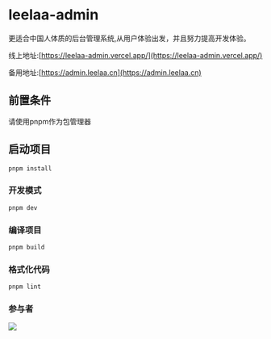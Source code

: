 # leelaa-admin

更适合中国人体质的后台管理系统,从用户体验出发，并且努力提高开发体验。

线上地址:[https://leelaa-admin.vercel.app/](https://leelaa-admin.vercel.app/)

备用地址:[https://admin.leelaa.cn](https://admin.leelaa.cn)

## 前置条件

请使用pnpm作为包管理器

## 启动项目

```sh
pnpm install
```

### 开发模式

```sh
pnpm dev
```

### 编译项目

```sh
pnpm build
```

### 格式化代码

```sh
pnpm lint
```

### 参与者
<a href="https://github.com/admin8756/leelaa-admin/graphs/contributors">
  <img src="https://contrib.rocks/image?repo=admin8756/leelaa-admin" />
</a>

